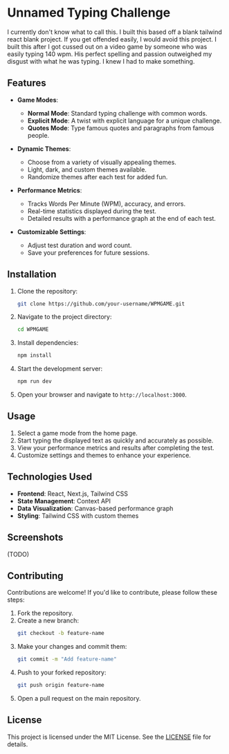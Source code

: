 # Unnamed Typing Challenge

I currently don't know what to call this. I built this based off a blank tailwind react blank project.
If you get offended easily, I would avoid this project. I built this after I got cussed out on a video game by someone who was easily typing 140 wpm. 
His perfect spelling and passion outweighed my disgust with what he was typing. I knew I had to make something. 

## Features

- **Game Modes**:
  - **Normal Mode**: Standard typing challenge with common words.
  - **Explicit Mode**: A twist with explicit language for a unique challenge.
  - **Quotes Mode**: Type famous quotes and paragraphs from famous people.

- **Dynamic Themes**:
  - Choose from a variety of visually appealing themes.
  - Light, dark, and custom themes available.
  - Randomize themes after each test for added fun.

- **Performance Metrics**:
  - Tracks Words Per Minute (WPM), accuracy, and errors.
  - Real-time statistics displayed during the test.
  - Detailed results with a performance graph at the end of each test.

- **Customizable Settings**:
  - Adjust test duration and word count.
  - Save your preferences for future sessions.

## Installation

1. Clone the repository:
   ```bash
   git clone https://github.com/your-username/WPMGAME.git
   ```
2. Navigate to the project directory:
   ```bash
   cd WPMGAME
   ```
3. Install dependencies:
   ```bash
   npm install
   ```
4. Start the development server:
   ```bash
   npm run dev
   ```
5. Open your browser and navigate to `http://localhost:3000`.

## Usage

1. Select a game mode from the home page.
2. Start typing the displayed text as quickly and accurately as possible.
3. View your performance metrics and results after completing the test.
4. Customize settings and themes to enhance your experience.

## Technologies Used

- **Frontend**: React, Next.js, Tailwind CSS
- **State Management**: Context API
- **Data Visualization**: Canvas-based performance graph
- **Styling**: Tailwind CSS with custom themes

## Screenshots
(TODO)

## Contributing

Contributions are welcome! If you'd like to contribute, please follow these steps:

1. Fork the repository.
2. Create a new branch:
   ```bash
   git checkout -b feature-name
   ```
3. Make your changes and commit them:
   ```bash
   git commit -m "Add feature-name"
   ```
4. Push to your forked repository:
   ```bash
   git push origin feature-name
   ```
5. Open a pull request on the main repository.

## License

This project is licensed under the MIT License. See the [LICENSE](LICENSE) file for details.
